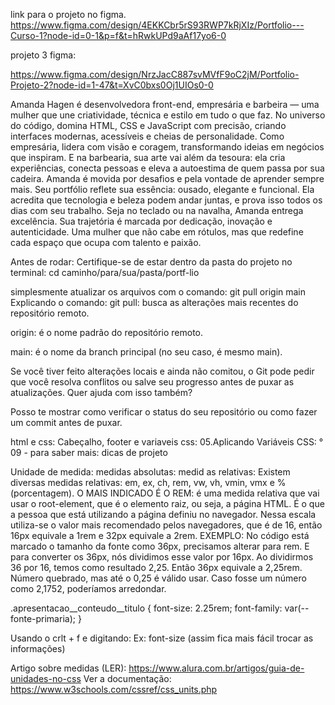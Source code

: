 link para o projeto no figma.
https://www.figma.com/design/4EKKCbr5rS93RWP7kRjXIz/Portfolio---Curso-1?node-id=0-1&p=f&t=hRwkUPd9aAf17yo6-0




projeto 3 figma:

https://www.figma.com/design/NrzJacC887svMVfF9oC2jM/Portfolio-Projeto-2?node-id=1-47&t=XvC0bxs0Oj1UIOs0-0

Amanda Hagen é desenvolvedora front-end, empresária e barbeira — uma mulher que une criatividade, técnica e estilo em tudo o que faz. No universo do código, domina HTML, CSS e JavaScript com precisão, criando interfaces modernas, acessíveis e cheias de personalidade. Como empresária, lidera com visão e coragem, transformando ideias em negócios que inspiram. E na barbearia, sua arte vai além da tesoura: ela cria experiências, conecta pessoas e eleva a autoestima de quem passa por sua cadeira. Amanda é movida por desafios e pela vontade de aprender sempre mais. Seu portfólio reflete sua essência: ousado, elegante e funcional. Ela acredita que tecnologia e beleza podem andar juntas, e prova isso todos os dias com seu trabalho. Seja no teclado ou na navalha, Amanda entrega excelência. Sua trajetória é marcada por dedicação, inovação e autenticidade. Uma mulher que não cabe em rótulos, mas que redefine cada espaço que ocupa com talento e paixão.


<!-- DICAS!!!!! -->

Antes de rodar:
Certifique-se de estar dentro da pasta do projeto no terminal:
cd caminho/para/sua/pasta/portf-lio

simplesmente atualizar os arquivos com o comando:
git pull origin main
Explicando o comando:
git pull: busca as alterações mais recentes do repositório remoto.

origin: é o nome padrão do repositório remoto.

main: é o nome da branch principal (no seu caso, é mesmo main).

Se você tiver feito alterações locais e ainda não comitou, o Git pode pedir que você resolva conflitos ou salve seu progresso antes de puxar as atualizações. Quer ajuda com isso também?

Posso te mostrar como verificar o status do seu repositório ou como fazer um commit antes de puxar.




<!-- Visualizar o exercício -->
html e css: Cabeçalho, footer e variaveis css:
05.Aplicando Variáveis CSS:
  ° 09 - para saber mais: dicas de projeto
<!-- --------------------------------------->

Unidade de medida:
medidas absolutas: 
medid as relativas: Existem diversas medidas relativas: em, ex, ch, rem, vw, vh, vmin, vmx e % (porcentagem).
O MAIS INDICADO É O REM: é uma medida relativa que vai usar o root-element, que é o elemento raiz, ou seja, a página HTML. É o que a pessoa que está utilizando a página definiu no navegador.
Nessa escala utiliza-se o valor mais recomendado pelos navegadores, que é de 16, então 16px equivale a 1rem e 32px equivale a 2rem.
EXEMPLO:
No código está marcado o tamanho da fonte como 36px, precisamos alterar para rem. E para converter os 36px, nós dividimos esse valor por 16px. Ao dividirmos 36 por 16, temos como resultado 2,25. Então 36px equivale a 2,25rem. Número quebrado, mas até o 0,25 é válido usar. Caso fosse um número como 2,1752, poderíamos arredondar.

.apresentacao__conteudo__titulo {
    font-size: 2.25rem;
    font-family: var(--fonte-primaria);
}

Usando o crlt + f e digitando: Ex: font-size (assim fica mais fácil trocar as informações)

Artigo sobre medidas (LER): https://www.alura.com.br/artigos/guia-de-unidades-no-css
Ver a documentação: https://www.w3schools.com/cssref/css_units.php